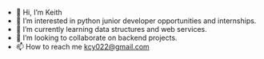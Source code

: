 - 👋 Hi, I’m Keith
- 👀 I’m interested in python junior developer opportunities and internships.
- 🌱 I’m currently learning data structures and web services.
- 💞️ I’m looking to collaborate on backend projects.
- 📫 How to reach me kcy022@gmail.com

<!---
CarmineCass/CarmineCass is a ✨ special ✨ repository because its `README.md` (this file) appears on your GitHub profile.
You can click the Preview link to take a look at your changes.
--->
